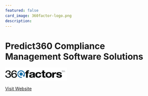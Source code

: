 ```yaml
---
featured: false
card_image: 360factor-logo.png
description: 
---
```


# Predict360 Compliance Management Software Solutions
<img src="360factor-logo.png" alt="Logo" style="max-width: 200px; height: auto;">

<a href="https://www.360factors.com/compliance-management-system/">Visit Website</a>  

